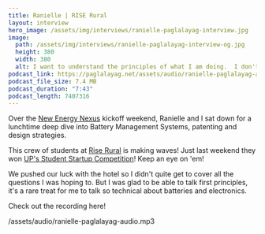 ```yaml
---
title: Ranielle | RISE Rural
layout: interview
hero_image: /assets/img/interviews/ranielle-paglalayag-interview.jpg
image: 
  path: /assets/img/interviews/ranielle-paglalayag-interview-og.jpg
  height: 380
  width: 380
  alt: I want to understand the principles of what I am doing.  I don't want to stop until I get it!
podcast_link: https://paglalayag.net/assets/audio/ranielle-paglalayag-audio.mp3
podcast_file_size: 7.4 MB
podcast_duration: "7:43"
podcast_length: 7407316
---
```


Over the [New Energy Nexus](https://www.newenergynexus.com/) kickoff weekend, Ranielle and I sat down for a lunchtime deep dive into Battery Management Systems, patenting and design strategies.

This crew of students at [Rise Rural](https://www.facebook.com/riseruralph) is making waves!  Just last weekend they won [UP's Student Startup Competition](https://newsinfo.inquirer.net/1941754/rise-rural-philippines-wins-in-qc-startup-student-competition)! Keep an eye on 'em!

We pushed our luck with the hotel so I didn't quite get to cover all the questions I was hoping to.  But I was glad to be able to talk first principles, it's a rare treat for me to talk so technical about batteries and electronics.

Check out the recording here!

/assets/audio/ranielle-paglalayag-audio.mp3

